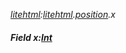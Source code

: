 _[litehtml](../../modules/litehtml/litehtml-module.md):[litehtml](../../modules/litehtml/litehtml-module.md).[position](../../modules/litehtml/litehtml-position.md).x_
##### Field x:[Int](../../modules/wonkey/wonkey-types-int.md)
